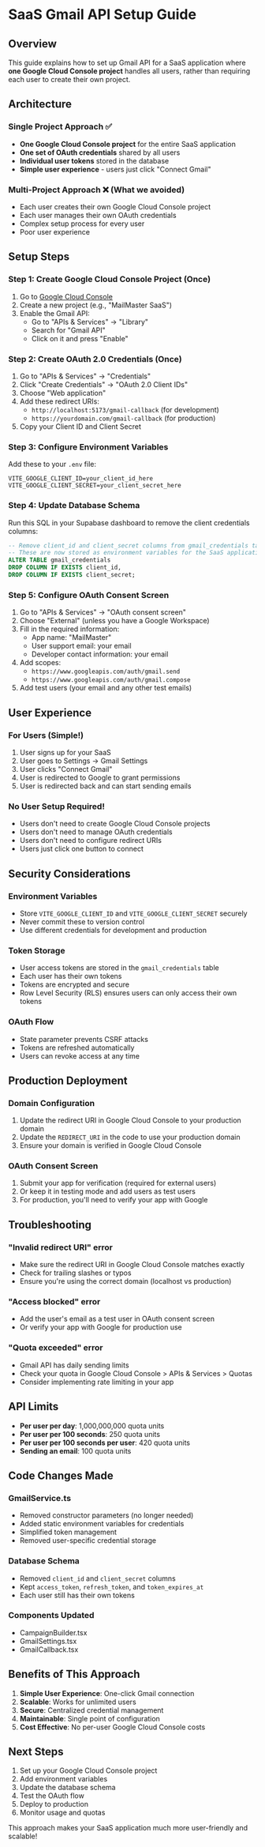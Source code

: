 # SaaS Gmail API Setup Guide

## Overview
This guide explains how to set up Gmail API for a SaaS application where **one Google Cloud Console project** handles all users, rather than requiring each user to create their own project.

## Architecture

### Single Project Approach ✅
- **One Google Cloud Console project** for the entire SaaS application
- **One set of OAuth credentials** shared by all users
- **Individual user tokens** stored in the database
- **Simple user experience** - users just click "Connect Gmail"

### Multi-Project Approach ❌ (What we avoided)
- Each user creates their own Google Cloud Console project
- Each user manages their own OAuth credentials
- Complex setup process for every user
- Poor user experience

## Setup Steps

### Step 1: Create Google Cloud Console Project (Once)

1. Go to [Google Cloud Console](https://console.cloud.google.com/)
2. Create a new project (e.g., "MailMaster SaaS")
3. Enable the Gmail API:
   - Go to "APIs & Services" → "Library"
   - Search for "Gmail API"
   - Click on it and press "Enable"

### Step 2: Create OAuth 2.0 Credentials (Once)

1. Go to "APIs & Services" → "Credentials"
2. Click "Create Credentials" → "OAuth 2.0 Client IDs"
3. Choose "Web application"
4. Add these redirect URIs:
   - `http://localhost:5173/gmail-callback` (for development)
   - `https://yourdomain.com/gmail-callback` (for production)
5. Copy your Client ID and Client Secret

### Step 3: Configure Environment Variables

Add these to your `.env` file:

```env
VITE_GOOGLE_CLIENT_ID=your_client_id_here
VITE_GOOGLE_CLIENT_SECRET=your_client_secret_here
```

### Step 4: Update Database Schema

Run this SQL in your Supabase dashboard to remove the client credentials columns:

```sql
-- Remove client_id and client_secret columns from gmail_credentials table
-- These are now stored as environment variables for the SaaS application
ALTER TABLE gmail_credentials 
DROP COLUMN IF EXISTS client_id,
DROP COLUMN IF EXISTS client_secret;
```

### Step 5: Configure OAuth Consent Screen

1. Go to "APIs & Services" → "OAuth consent screen"
2. Choose "External" (unless you have a Google Workspace)
3. Fill in the required information:
   - App name: "MailMaster"
   - User support email: your email
   - Developer contact information: your email
4. Add scopes:
   - `https://www.googleapis.com/auth/gmail.send`
   - `https://www.googleapis.com/auth/gmail.compose`
5. Add test users (your email and any other test emails)

## User Experience

### For Users (Simple!)
1. User signs up for your SaaS
2. User goes to Settings → Gmail Settings
3. User clicks "Connect Gmail"
4. User is redirected to Google to grant permissions
5. User is redirected back and can start sending emails

### No User Setup Required!
- Users don't need to create Google Cloud Console projects
- Users don't need to manage OAuth credentials
- Users don't need to configure redirect URIs
- Users just click one button to connect

## Security Considerations

### Environment Variables
- Store `VITE_GOOGLE_CLIENT_ID` and `VITE_GOOGLE_CLIENT_SECRET` securely
- Never commit these to version control
- Use different credentials for development and production

### Token Storage
- User access tokens are stored in the `gmail_credentials` table
- Each user has their own tokens
- Tokens are encrypted and secure
- Row Level Security (RLS) ensures users can only access their own tokens

### OAuth Flow
- State parameter prevents CSRF attacks
- Tokens are refreshed automatically
- Users can revoke access at any time

## Production Deployment

### Domain Configuration
1. Update the redirect URI in Google Cloud Console to your production domain
2. Update the `REDIRECT_URI` in the code to use your production domain
3. Ensure your domain is verified in Google Cloud Console

### OAuth Consent Screen
1. Submit your app for verification (required for external users)
2. Or keep it in testing mode and add users as test users
3. For production, you'll need to verify your app with Google

## Troubleshooting

### "Invalid redirect URI" error
- Make sure the redirect URI in Google Cloud Console matches exactly
- Check for trailing slashes or typos
- Ensure you're using the correct domain (localhost vs production)

### "Access blocked" error
- Add the user's email as a test user in OAuth consent screen
- Or verify your app with Google for production use

### "Quota exceeded" error
- Gmail API has daily sending limits
- Check your quota in Google Cloud Console > APIs & Services > Quotas
- Consider implementing rate limiting in your app

## API Limits

- **Per user per day**: 1,000,000,000 quota units
- **Per user per 100 seconds**: 250 quota units
- **Per user per 100 seconds per user**: 420 quota units
- **Sending an email**: 100 quota units

## Code Changes Made

### GmailService.ts
- Removed constructor parameters (no longer needed)
- Added static environment variables for credentials
- Simplified token management
- Removed user-specific credential storage

### Database Schema
- Removed `client_id` and `client_secret` columns
- Kept `access_token`, `refresh_token`, and `token_expires_at`
- Each user still has their own tokens

### Components Updated
- CampaignBuilder.tsx
- GmailSettings.tsx
- GmailCallback.tsx

## Benefits of This Approach

1. **Simple User Experience**: One-click Gmail connection
2. **Scalable**: Works for unlimited users
3. **Secure**: Centralized credential management
4. **Maintainable**: Single point of configuration
5. **Cost Effective**: No per-user Google Cloud Console costs

## Next Steps

1. Set up your Google Cloud Console project
2. Add environment variables
3. Update the database schema
4. Test the OAuth flow
5. Deploy to production
6. Monitor usage and quotas

This approach makes your SaaS application much more user-friendly and scalable! 